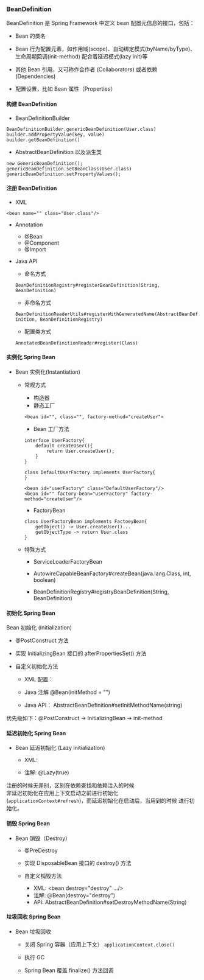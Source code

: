 
### BeanDefinition

BeanDefinition 是 Spring Framework 中定义 bean 配置元信息的接口，包括：

* Bean 的类名

* Bean 行为配置元素，如作用域(scope)、自动绑定模式(byName/byType)、生命周期回调(init-method) 配合着延迟模式(lazy init)等

* 其他 Bean 引用，又可称作合作者 (Collaborators) 或者依赖 (Dependencies)

* 配置设置，比如 Bean 属性（Properties）


#### 构建 BeanDefinition

* BeanDefinitionBuilder

```
BeanDefinitionBuilder.genericBeanDefinition(User.class)
builder.addPropertyValue(key, value)
builder.getBeanDefinition()
```

* AbstractBeanDefinition 以及派生类

```
new GenericBeanDefinition();
genericBeanDefinition.setBeanClass(User.class)
genericBeanDefinition.setPropertyValues();
```

#### 注册 BeanDefinition

* XML

`<bean name="" class="User.class"/>`

* Annotation

    * @Bean
    * @Component
    * @Import
    
* Java API

    * 命名方式
    
    `BeanDefinitionRegistry#registerBeanDefinition(String, BeanDefinition)`
    
    * 非命名方式
    
    `BeanDefinitionReaderUtils#registerWithGeneratedName(AbstractBeanDefinition, BeanDefinitionRegistry)`
    
    * 配置类方式
    
    `AnnotatedBeanDefinitionReader#register(Class)`
    
#### 实例化 Spring Bean

* Bean 实例化(Instantiation)

    * 常规方式
    
        * 构造器
        * 静态工厂
        
        `<bean id="", class="", factory-method="createUser">`
        
        * Bean 工厂方法
        
        ```
        interface UserFactory{
            default createUser(){
                return User.createUser();
            }
        }
      
        class DefaultUserFactory implements UserFactory{
        }
        
        <bean id="userFactory" class="DefaultUserFactory"/>
        <bean id="" factory-bean="userFactory" factory-method="createUser"/>
        ```
        
        * FactoryBean
        
        ```
        class UserFactoryBean implements FactoeyBean{
            getObject() -> User.createUser()...
            getObjectType -> return User.class
        }
        ```
        
    * 特殊方式
    
        * ServiceLoaderFactoryBean
        
        * AutowireCapableBeanFactory#createBean(java.lang.Class, int, boolean)
        
        * BeanDefinitionRegistry#registryBeanDefinition(String, BeanDefinition)
        
#### 初始化 Spring Bean

Bean 初始化 (Initialization)

* @PostConstruct 方法

* 实现 InitializingBean 接口的 afterPropertiesSet() 方法

* 自定义初始化方法

    * XML 配置： <bean init-method="" />
    
    * Java 注解 @Bean(initMethod = "")
    
    * Java API： AbstractBeanDefinition#setInitMethodName(string)
    
优先级如下：@PostConstruct -> InitializingBean -> init-method


#### 延迟初始化 Spring Bean

* Bean 延迟初始化 (Lazy Initialization)

    * XML: <bean lazy-init="" />
    
    * 注解: @Lazy(true)

注册的时候无差别，区别在依赖查找和依赖注入的时候  
非延迟初始化在应用上下文启动之前进行初始化(`applicationContext#refresh`)，而延迟初始化在启动后，当用到的时候
进行初始化。

#### 销毁 Spring Bean

* Bean 销毁（Destroy）

    * @PreDestroy
    
    * 实现 DisposableBean 接口的 destroy() 方法
    
    * 自定义销毁方法
        * XML: <bean destroy="destroy" .../>
        * 注解: @Bean(destroy="destroy")
        * API: AbstractBeanDefinition#setDestroyMethodName(String)
        
#### 垃圾回收 Spring Bean

* Bean 垃圾回收

    * 关闭 Spring 容器（应用上下文） `applicationContext.close()`
    
    * 执行 GC
    
    * Spring Bean 覆盖 finalize() 方法回调
    
    
